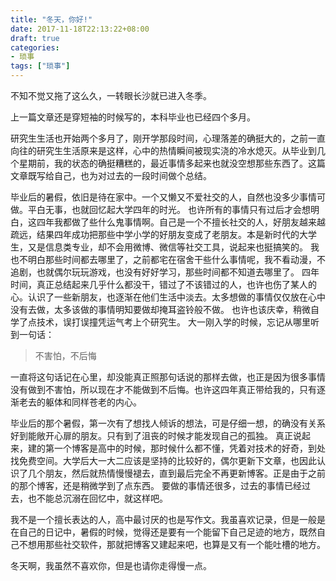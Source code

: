 ```yaml
---
title: "冬天，你好!"
date: 2017-11-18T22:13:22+08:00
draft: true
categories:
- 琐事
tags: ["琐事"]
---
```


不知不觉又拖了这么久，一转眼长沙就已进入冬季。

<!--more-->
上一篇文章还是穿短袖的时候写的，本科毕业也已经四个多月。

研究生生活也开始两个多月了，刚开学那段时间，心理落差的确挺大的，之前一直向往的研究生生活原来是这样，心中的热情瞬间被现实浇的冷水熄灭。从毕业到几个星期前，我的状态的确挺糟糕的，最近事情多起来也就没空想那些东西了。这篇文章既写给自己，也为对过去的一段时间做个总结。

毕业后的暑假，依旧是待在家中。一个又懒又不爱社交的人，自然也没多少事情可做。平白无事，也就回忆起大学四年的时光。
也许所有的事情只有过后才会想明白，这四年我都做了些什么鬼事情啊。自己是一个不擅长社交的人，好朋友越来越疏远，结果四年成功把那些中学小学的好朋友变成了老朋友。本是新时代的大学生，又是信息类专业，却不会用微博、微信等社交工具，说起来也挺搞笑的。
我也不明白那些时间都去哪里了，之前都宅在宿舍干些什么事情呢，我不看动漫，不追剧，也就偶尔玩玩游戏，也没有好好学习，那些时间都不知道去哪里了。
四年时间，真正总结起来几乎什么都没干，错过了不该错过的人，也许也伤了某人的心。认识了一些新朋友，也逐渐在他们生活中淡去。太多想做的事情仅仅放在心中没有去做，太多该做的事情明知要做却掩耳盗铃般不做。
也许也该庆幸，稍微自学了点技术，误打误撞凭运气考上个研究生。
大一刚入学的时候，忘记从哪里听到一句话：

> 不害怕，不后悔

一直将这句话记在心里，却没能真正照那句话说的那样去做，也正是因为很多事情没有做到不害怕，所以现在才不能做到不后悔。也许这四年真正带给我的，只有逐渐老去的躯体和同样苍老的内心。

毕业后的那个暑假，第一次有了想找人倾诉的想法，可是仔细一想，的确没有关系好到能敞开心扉的朋友。只有到了沮丧的时候才能发现自己的孤独。
真正说起来，建的第一个博客是高中的时候，那时候什么都不懂，凭着对技术的好奇，到处找免费空间。大学后大一大二应该是坚持的比较好的，偶尔更新下文章，也因此认识了几个朋友，然后就热情慢慢褪去，直到最后完全不再更新博客。正是由于之前的那个博客，还是稍微学到了点东西。
要做的事情还很多，过去的事情已经过去，也不能总沉溺在回忆中，就这样吧。

我不是一个擅长表达的人，高中最讨厌的也是写作文。我虽喜欢记录，但是一般是在自己的日记中，暑假的时候，觉得还是要有一个能留下自己足迹的地方，既然自己不想用那些社交软件，那就把博客又建起来吧，也算是又有一个能吐槽的地方。


冬天啊，我虽然不喜欢你，但是也请你走得慢一点。
